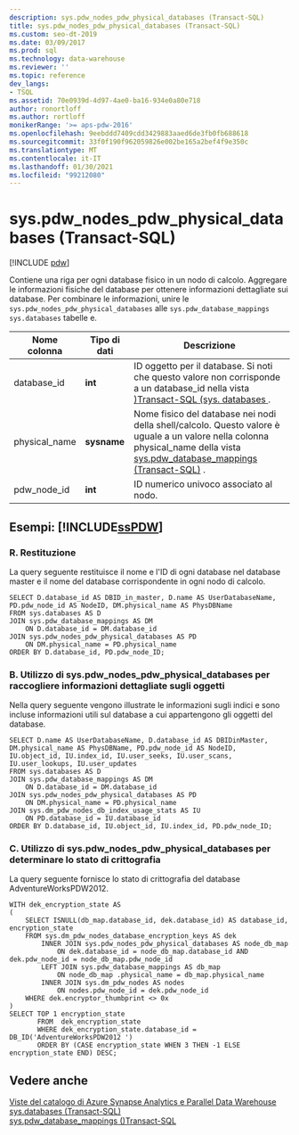 ```yaml
---
description: sys.pdw_nodes_pdw_physical_databases (Transact-SQL)
title: sys.pdw_nodes_pdw_physical_databases (Transact-SQL)
ms.custom: seo-dt-2019
ms.date: 03/09/2017
ms.prod: sql
ms.technology: data-warehouse
ms.reviewer: ''
ms.topic: reference
dev_langs:
- TSQL
ms.assetid: 70e0939d-4d97-4ae0-ba16-934e0a80e718
author: ronortloff
ms.author: rortloff
monikerRange: '>= aps-pdw-2016'
ms.openlocfilehash: 9eebddd7409cdd3429883aaed6de3fb0fb688618
ms.sourcegitcommit: 33f0f190f962059826e002be165a2bef4f9e350c
ms.translationtype: MT
ms.contentlocale: it-IT
ms.lasthandoff: 01/30/2021
ms.locfileid: "99212080"
---
```

# <a name="syspdw_nodes_pdw_physical_databases-transact-sql"></a>sys.pdw_nodes_pdw_physical_databases (Transact-SQL)
[!INCLUDE [pdw](../../includes/applies-to-version/pdw.md)]

  Contiene una riga per ogni database fisico in un nodo di calcolo. Aggregare le informazioni fisiche del database per ottenere informazioni dettagliate sui database. Per combinare le informazioni, unire le `sys.pdw_nodes_pdw_physical_databases` alle `sys.pdw_database_mappings` `sys.databases` tabelle e.  
  
|Nome colonna|Tipo di dati|Descrizione|  
|-----------------|---------------|-----------------|  
|database_id|**int**|ID oggetto per il database. Si noti che questo valore non corrisponde a un database_id nella vista [&#41;Transact-SQL &#40;sys. databases ](../../relational-databases/system-catalog-views/sys-databases-transact-sql.md) .|  
|physical_name|**sysname**|Nome fisico del database nei nodi della shell/calcolo. Questo valore è uguale a un valore nella colonna physical_name della vista [sys.pdw_database_mappings &#40;Transact-SQL&#41;](../../relational-databases/system-catalog-views/sys-pdw-database-mappings-transact-sql.md) .|  
|pdw_node_id|**int**|ID numerico univoco associato al nodo.|  
  
## <a name="examples-sspdw"></a>Esempi: [!INCLUDE[ssPDW](../../includes/sspdw-md.md)]  
  
### <a name="a-returning"></a>R. Restituzione  
 La query seguente restituisce il nome e l'ID di ogni database nel database master e il nome del database corrispondente in ogni nodo di calcolo.  
  
```  
SELECT D.database_id AS DBID_in_master, D.name AS UserDatabaseName,   
PD.pdw_node_id AS NodeID, DM.physical_name AS PhysDBName   
FROM sys.databases AS D  
JOIN sys.pdw_database_mappings AS DM  
    ON D.database_id = DM.database_id  
JOIN sys.pdw_nodes_pdw_physical_databases AS PD  
    ON DM.physical_name = PD.physical_name  
ORDER BY D.database_id, PD.pdw_node_ID;  
```  
  
### <a name="b-using-syspdw_nodes_pdw_physical_databases-to-gather-detailed-object-information"></a>B. Utilizzo di sys.pdw_nodes_pdw_physical_databases per raccogliere informazioni dettagliate sugli oggetti  
 Nella query seguente vengono illustrate le informazioni sugli indici e sono incluse informazioni utili sul database a cui appartengono gli oggetti del database.  
  
```  
SELECT D.name AS UserDatabaseName, D.database_id AS DBIDinMaster,  
DM.physical_name AS PhysDBName, PD.pdw_node_id AS NodeID,   
IU.object_id, IU.index_id, IU.user_seeks, IU.user_scans, IU.user_lookups, IU.user_updates  
FROM sys.databases AS D  
JOIN sys.pdw_database_mappings AS DM  
    ON D.database_id = DM.database_id  
JOIN sys.pdw_nodes_pdw_physical_databases AS PD  
    ON DM.physical_name = PD.physical_name  
JOIN sys.dm_pdw_nodes_db_index_usage_stats AS IU  
    ON PD.database_id = IU.database_id  
ORDER BY D.database_id, IU.object_id, IU.index_id, PD.pdw_node_ID;  
```  
  
### <a name="c-using-syspdw_nodes_pdw_physical_databases-to-determine-the-encryption-state"></a>C. Utilizzo di sys.pdw_nodes_pdw_physical_databases per determinare lo stato di crittografia  
 La query seguente fornisce lo stato di crittografia del database AdventureWorksPDW2012.  
  
```  
WITH dek_encryption_state AS   
(  
    SELECT ISNULL(db_map.database_id, dek.database_id) AS database_id, encryption_state  
    FROM sys.dm_pdw_nodes_database_encryption_keys AS dek  
        INNER JOIN sys.pdw_nodes_pdw_physical_databases AS node_db_map  
            ON dek.database_id = node_db_map.database_id AND dek.pdw_node_id = node_db_map.pdw_node_id  
        LEFT JOIN sys.pdw_database_mappings AS db_map  
            ON node_db_map .physical_name = db_map.physical_name  
        INNER JOIN sys.dm_pdw_nodes AS nodes  
            ON nodes.pdw_node_id = dek.pdw_node_id  
    WHERE dek.encryptor_thumbprint <> 0x  
)  
SELECT TOP 1 encryption_state  
       FROM  dek_encryption_state  
       WHERE dek_encryption_state.database_id = DB_ID('AdventureWorksPDW2012 ')  
       ORDER BY (CASE encryption_state WHEN 3 THEN -1 ELSE encryption_state END) DESC;  
```  
  
## <a name="see-also"></a>Vedere anche  
 [Viste del catalogo di Azure Synapse Analytics e Parallel Data Warehouse](../../relational-databases/system-catalog-views/sql-data-warehouse-and-parallel-data-warehouse-catalog-views.md)   
 [sys.databases &#40;Transact-SQL&#41;](../../relational-databases/system-catalog-views/sys-databases-transact-sql.md)   
 [sys.pdw_database_mappings &#40;&#41;Transact-SQL ](../../relational-databases/system-catalog-views/sys-pdw-database-mappings-transact-sql.md)  
  
  

